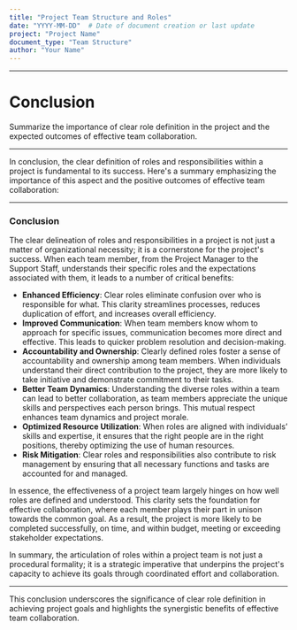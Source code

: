```yaml
---
title: "Project Team Structure and Roles"
date: "YYYY-MM-DD"  # Date of document creation or last update
project: "Project Name"
document_type: "Team Structure"
author: "Your Name"
---
```

---
# Conclusion

Summarize the importance of clear role definition in the project and the expected outcomes of effective team collaboration.

---
In conclusion, the clear definition of roles and responsibilities within a project is fundamental to its success. Here's a summary emphasizing the importance of this aspect and the positive outcomes of effective team collaboration:

---

### Conclusion

The clear delineation of roles and responsibilities in a project is not just a matter of organizational necessity; it is a cornerstone for the project's success. When each team member, from the Project Manager to the Support Staff, understands their specific roles and the expectations associated with them, it leads to a number of critical benefits:

- **Enhanced Efficiency**: Clear roles eliminate confusion over who is responsible for what. This clarity streamlines processes, reduces duplication of effort, and increases overall efficiency.
- **Improved Communication**: When team members know whom to approach for specific issues, communication becomes more direct and effective. This leads to quicker problem resolution and decision-making.
- **Accountability and Ownership**: Clearly defined roles foster a sense of accountability and ownership among team members. When individuals understand their direct contribution to the project, they are more likely to take initiative and demonstrate commitment to their tasks.
- **Better Team Dynamics**: Understanding the diverse roles within a team can lead to better collaboration, as team members appreciate the unique skills and perspectives each person brings. This mutual respect enhances team dynamics and project morale.
- **Optimized Resource Utilization**: When roles are aligned with individuals’ skills and expertise, it ensures that the right people are in the right positions, thereby optimizing the use of human resources.
- **Risk Mitigation**: Clear roles and responsibilities also contribute to risk management by ensuring that all necessary functions and tasks are accounted for and managed.

In essence, the effectiveness of a project team largely hinges on how well roles are defined and understood. This clarity sets the foundation for effective collaboration, where each member plays their part in unison towards the common goal. As a result, the project is more likely to be completed successfully, on time, and within budget, meeting or exceeding stakeholder expectations.

In summary, the articulation of roles within a project team is not just a procedural formality; it is a strategic imperative that underpins the project's capacity to achieve its goals through coordinated effort and collaboration.

--- 

This conclusion underscores the significance of clear role definition in achieving project goals and highlights the synergistic benefits of effective team collaboration.
